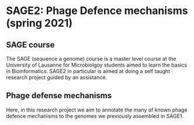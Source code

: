 # SAGE2: Phage Defence mechanisms (spring 2021)

## SAGE course

The SAGE (sequence a genome) course is a master level course at the University of Lausanne for Microbiolgoy students aimed to learn the basics in Bioinformatics. SAGE2 in particular is aimed at doing a self taught research project guided by an assistance. 

## Phage defense mechanisms

Here, in this research project we aim to annotate the many of known phage defence mechanisms to the genomes we previously assembled in SAGE1.
